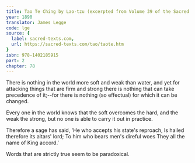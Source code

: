 ```yaml
---
title: Tao Te Ching by Lao-tzu (excerpted from Volume 39 of the Sacred Books of the East.)
year: 1890
translator: James Legge
code: lge
source: {
  label: sacred-texts.com,
  url: https://sacred-texts.com/tao/taote.htm
}
isbn: 978-1402185915
part: 2
chapter: 78
---
```

There is nothing in the world more soft and weak than water, and yet for attacking things that are firm and strong there is nothing that can take precedence of it;--for there is nothing (so effectual)
for which it can be changed. 

Every one in the world knows that the soft overcomes the hard, and the weak the strong, but no one is able to carry it out in practice.

Therefore a sage has said, 
'He who accepts his state's reproach, 
Is hailed therefore its altars' lord; 
To him who bears men's direful woes 
They all the name of King accord.' 

Words that are strictly true seem to be paradoxical.